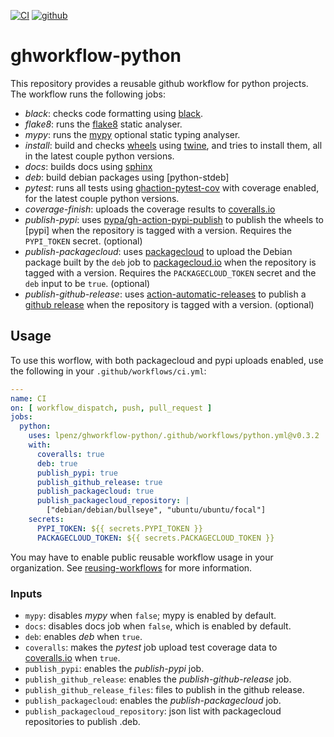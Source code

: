 [![CI](https://github.com/lpenz/ghworkflow-python/actions/workflows/ci.yml/badge.svg)](https://github.com/lpenz/ghworkflow-python/actions/workflows/ci.yml)
[![github](https://img.shields.io/github/v/release/lpenz/ghworkflow-python?logo=github)](https://github.com/lpenz/ghworkflow-python/releases)


# ghworkflow-python

This repository provides a reusable github workflow for python
projects. The workflow runs the following jobs:
- *black*: checks code formatting using [black].
- *flake8*: runs the [flake8] static analyser.
- *mypy*: runs the [mypy] optional static typing analyser.
- *install*: build and checks [wheels] using [twine], and tries to
  install them, all in the latest couple python versions.
- *docs*: builds docs using [sphinx]
- *deb*: build debian packages using [python-stdeb]
- *pytest*: runs all tests using [ghaction-pytest-cov] with coverage
  enabled, for the latest couple python versions.
- *coverage-finish*: uploads the coverage results to [coveralls.io]
- *publish-pypi*: uses [pypa/gh-action-pypi-publish] to publish the
  wheels to [pypi] when the repository is tagged with a version.
  Requires the `PYPI_TOKEN` secret.
  (optional)
- *publish-packagecloud*: uses [packagecloud] to upload
  the Debian package built by the `deb` job to
  [packagecloud.io] when the repository is tagged with a
  version. Requires the `PACKAGECLOUD_TOKEN` secret and the
  `deb` input to be `true`.
  (optional)
- *publish-github-release*: uses
  [action-automatic-releases] to publish a [github release]
  when the repository is tagged with a version.
  (optional)


## Usage

To use this worflow, with both packagecloud and pypi uploads
enabled, use the following in your `.github/workflows/ci.yml`:

```.yml
---
name: CI
on: [ workflow_dispatch, push, pull_request ]
jobs:
  python:
    uses: lpenz/ghworkflow-python/.github/workflows/python.yml@v0.3.2
    with:
      coveralls: true
      deb: true
      publish_pypi: true
      publish_github_release: true
      publish_packagecloud: true
      publish_packagecloud_repository: |
        ["debian/debian/bullseye", "ubuntu/ubuntu/focal"]
    secrets:
      PYPI_TOKEN: ${{ secrets.PYPI_TOKEN }}
      PACKAGECLOUD_TOKEN: ${{ secrets.PACKAGECLOUD_TOKEN }}
```

You may have to enable public reusable workflow usage in your
organization. See [reusing-workflows] for more information.


### Inputs

- `mypy`: disables *mypy* when `false`; mypy is enabled by default.
- `docs`: disables docs job when `false`, which is enabled by default.
- `deb`: enables *deb* when `true`.
- `coveralls`: makes the *pytest* job upload test coverage data to
  [coveralls.io] when `true`.
- `publish_pypi`: enables the *publish-pypi* job.
- `publish_github_release`: enables the *publish-github-release* job.
- `publish_github_release_files`: files to publish in the github
  release.
- `publish_packagecloud`: enables the *publish-packagecloud* job.
- `publish_packagecloud_repository`: json list with packagecloud
  repositories to publish .deb.


[black]: https://github.com/psf/black
[flake8]: https://flake8.pycqa.org/en/latest/
[mypy]: https://mypy-lang.org/
[sphinx]: https://www.sphinx-doc.org/
[wheels]: https://pythonwheels.com/
[twine]: https://twine.readthedocs.io/en/stable/
[ghaction-pytest-cov]: https://github.com/lpenz/ghaction-pytest-cov
[pypa/gh-action-pypi-publish]: https://github.com/pypa/gh-action-pypi-publish
[packagecloud]: https://github.com/marketplace/actions/deploy-to-packagecloud-io
[action-automatic-releases]: https://github.com/marketplace/actions/automatic-releases
[github release]: https://docs.github.com/en/repositories/releasing-projects-on-github/managing-releases-in-a-repository
[packagecloud.io]: https://packagecloud.io/
[reusing-workflows]: https://docs.github.com/en/actions/using-workflows/reusing-workflows
[coveralls.io]: https://coveralls.io/
